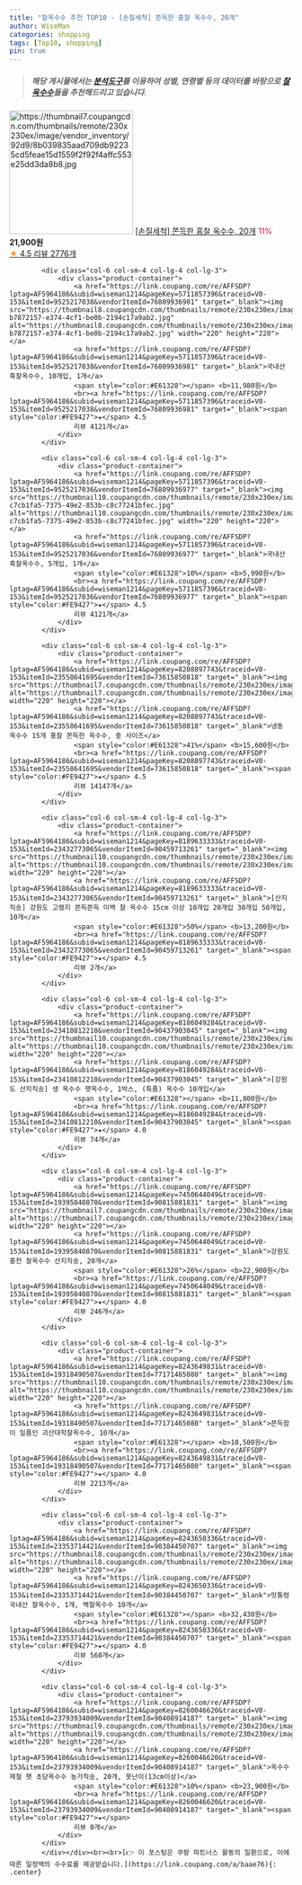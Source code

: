 ```yaml
---
title: "찰옥수수 추천 TOP10 - [손질세척] 쫀득한 홍찰 옥수수, 20개"
author: WiseMan
categories: shopping
tags: [Top10, shopping]
pin: true
---
```


> ##### 해당 게시물에서는 [**분석도구**](https://itemscout.io/)를 이용하여 **성별**, **연령별** 등의 데이터를 바탕으로 [**찰옥수수**](https://link.coupang.com/a/baae76)들을 추천해드리고 있습니다.
<div class="container"><div class="row">
            <div class="col-6 col-sm-4 col-lg-4 col-lg-3">
                <div class="product-container">
                    <a href="https://link.coupang.com/re/AFFSDP?lptag=AF5964186&subid=wiseman1214&pageKey=7567781432&traceid=V0-153&itemId=19951484397&vendorItemId=85476488210" target="_blank"><img src="https://thumbnail7.coupangcdn.com/thumbnails/remote/230x230ex/image/vendor_inventory/92d9/8b039835aad709db92235cd5feae15d1559f2f92f4affc553e25dd3da8b8.jpg" alt="https://thumbnail7.coupangcdn.com/thumbnails/remote/230x230ex/image/vendor_inventory/92d9/8b039835aad709db92235cd5feae15d1559f2f92f4affc553e25dd3da8b8.jpg" width="220" height="220"></a>
                    <a href="https://link.coupang.com/re/AFFSDP?lptag=AF5964186&subid=wiseman1214&pageKey=7567781432&traceid=V0-153&itemId=19951484397&vendorItemId=85476488210" target="_blank">[손질세척] 쫀득한 홍찰 옥수수, 20개</a>
                    <span style="color:#E61328">11%</span> <b>21,900원</b>
                    <br><a href="https://link.coupang.com/re/AFFSDP?lptag=AF5964186&subid=wiseman1214&pageKey=7567781432&traceid=V0-153&itemId=19951484397&vendorItemId=85476488210" target="_blank"><span style="color:#FE9427">★</span> 4.5
                    리뷰 2776개</a>
                </div>
            </div>
            
            <div class="col-6 col-sm-4 col-lg-4 col-lg-3">
                <div class="product-container">
                    <a href="https://link.coupang.com/re/AFFSDP?lptag=AF5964186&subid=wiseman1214&pageKey=5711857396&traceid=V0-153&itemId=9525217038&vendorItemId=76809936981" target="_blank"><img src="https://thumbnail8.coupangcdn.com/thumbnails/remote/230x230ex/image/retail/images/183716204508516-b7872157-e374-4cf1-be0b-2194c17a9ab2.jpg" alt="https://thumbnail8.coupangcdn.com/thumbnails/remote/230x230ex/image/retail/images/183716204508516-b7872157-e374-4cf1-be0b-2194c17a9ab2.jpg" width="220" height="220"></a>
                    <a href="https://link.coupang.com/re/AFFSDP?lptag=AF5964186&subid=wiseman1214&pageKey=5711857396&traceid=V0-153&itemId=9525217038&vendorItemId=76809936981" target="_blank">국내산 흑찰옥수수, 10개입, 1개</a>
                    <span style="color:#E61328"></span> <b>11,980원</b>
                    <br><a href="https://link.coupang.com/re/AFFSDP?lptag=AF5964186&subid=wiseman1214&pageKey=5711857396&traceid=V0-153&itemId=9525217038&vendorItemId=76809936981" target="_blank"><span style="color:#FE9427">★</span> 4.5
                    리뷰 4121개</a>
                </div>
            </div>
            
            <div class="col-6 col-sm-4 col-lg-4 col-lg-3">
                <div class="product-container">
                    <a href="https://link.coupang.com/re/AFFSDP?lptag=AF5964186&subid=wiseman1214&pageKey=5711857396&traceid=V0-153&itemId=9525217036&vendorItemId=76809936977" target="_blank"><img src="https://thumbnail10.coupangcdn.com/thumbnails/remote/230x230ex/image/retail/images/182203937860127-c7cb1fa5-7375-49e2-853b-c8c77241bfec.jpg" alt="https://thumbnail10.coupangcdn.com/thumbnails/remote/230x230ex/image/retail/images/182203937860127-c7cb1fa5-7375-49e2-853b-c8c77241bfec.jpg" width="220" height="220"></a>
                    <a href="https://link.coupang.com/re/AFFSDP?lptag=AF5964186&subid=wiseman1214&pageKey=5711857396&traceid=V0-153&itemId=9525217036&vendorItemId=76809936977" target="_blank">국내산 흑찰옥수수, 5개입, 1개</a>
                    <span style="color:#E61328">10%</span> <b>5,990원</b>
                    <br><a href="https://link.coupang.com/re/AFFSDP?lptag=AF5964186&subid=wiseman1214&pageKey=5711857396&traceid=V0-153&itemId=9525217036&vendorItemId=76809936977" target="_blank"><span style="color:#FE9427">★</span> 4.5
                    리뷰 4121개</a>
                </div>
            </div>
            
            <div class="col-6 col-sm-4 col-lg-4 col-lg-3">
                <div class="product-container">
                    <a href="https://link.coupang.com/re/AFFSDP?lptag=AF5964186&subid=wiseman1214&pageKey=8208897743&traceid=V0-153&itemId=23558641695&vendorItemId=73615850818" target="_blank"><img src="https://thumbnail7.coupangcdn.com/thumbnails/remote/230x230ex/image/vendor_inventory/c59e/57fcf1d59165d86e6e4128655c1a6007728f79406bc548dcd4a0cd777204.jpg" alt="https://thumbnail7.coupangcdn.com/thumbnails/remote/230x230ex/image/vendor_inventory/c59e/57fcf1d59165d86e6e4128655c1a6007728f79406bc548dcd4a0cd777204.jpg" width="220" height="220"></a>
                    <a href="https://link.coupang.com/re/AFFSDP?lptag=AF5964186&subid=wiseman1214&pageKey=8208897743&traceid=V0-153&itemId=23558641695&vendorItemId=73615850818" target="_blank">냉동 옥수수 15개 홍찰 쫀득한 옥수수, 중 사이즈</a>
                    <span style="color:#E61328">41%</span> <b>15,600원</b>
                    <br><a href="https://link.coupang.com/re/AFFSDP?lptag=AF5964186&subid=wiseman1214&pageKey=8208897743&traceid=V0-153&itemId=23558641695&vendorItemId=73615850818" target="_blank"><span style="color:#FE9427">★</span> 4.5
                    리뷰 14147개</a>
                </div>
            </div>
            
            <div class="col-6 col-sm-4 col-lg-4 col-lg-3">
                <div class="product-container">
                    <a href="https://link.coupang.com/re/AFFSDP?lptag=AF5964186&subid=wiseman1214&pageKey=8189633333&traceid=V0-153&itemId=23432773065&vendorItemId=90459713261" target="_blank"><img src="https://thumbnail10.coupangcdn.com/thumbnails/remote/230x230ex/image/vendor_inventory/5d7c/d9d1ced91b64073fa8ecefc0e44290277e1ed4bc00d063246e048ef39d9f.png" alt="https://thumbnail10.coupangcdn.com/thumbnails/remote/230x230ex/image/vendor_inventory/5d7c/d9d1ced91b64073fa8ecefc0e44290277e1ed4bc00d063246e048ef39d9f.png" width="220" height="220"></a>
                    <a href="https://link.coupang.com/re/AFFSDP?lptag=AF5964186&subid=wiseman1214&pageKey=8189633333&traceid=V0-153&itemId=23432773065&vendorItemId=90459713261" target="_blank">[산지직송] 강원도 고랭지 쫀득쫀득 미백 찰 옥수수 15cm 이상 10개입 20개입 30개입 50개입, 10개</a>
                    <span style="color:#E61328">50%</span> <b>13,200원</b>
                    <br><a href="https://link.coupang.com/re/AFFSDP?lptag=AF5964186&subid=wiseman1214&pageKey=8189633333&traceid=V0-153&itemId=23432773065&vendorItemId=90459713261" target="_blank"><span style="color:#FE9427">★</span> 4.5
                    리뷰 2개</a>
                </div>
            </div>
            
            <div class="col-6 col-sm-4 col-lg-4 col-lg-3">
                <div class="product-container">
                    <a href="https://link.coupang.com/re/AFFSDP?lptag=AF5964186&subid=wiseman1214&pageKey=8186049284&traceid=V0-153&itemId=23410812210&vendorItemId=90437903045" target="_blank"><img src="https://thumbnail10.coupangcdn.com/thumbnails/remote/230x230ex/image/vendor_inventory/839e/0d1dba9c3379589ec7c7c6fec3c6a92338b619a01f452f851d92bea4fbed.png" alt="https://thumbnail10.coupangcdn.com/thumbnails/remote/230x230ex/image/vendor_inventory/839e/0d1dba9c3379589ec7c7c6fec3c6a92338b619a01f452f851d92bea4fbed.png" width="220" height="220"></a>
                    <a href="https://link.coupang.com/re/AFFSDP?lptag=AF5964186&subid=wiseman1214&pageKey=8186049284&traceid=V0-153&itemId=23410812210&vendorItemId=90437903045" target="_blank">[강원도 산지직송] 생 옥수수 햇옥수수, 1박스, (특품) 옥수수 10개입</a>
                    <span style="color:#E61328"></span> <b>11,800원</b>
                    <br><a href="https://link.coupang.com/re/AFFSDP?lptag=AF5964186&subid=wiseman1214&pageKey=8186049284&traceid=V0-153&itemId=23410812210&vendorItemId=90437903045" target="_blank"><span style="color:#FE9427">★</span> 4.0
                    리뷰 74개</a>
                </div>
            </div>
            
            <div class="col-6 col-sm-4 col-lg-4 col-lg-3">
                <div class="product-container">
                    <a href="https://link.coupang.com/re/AFFSDP?lptag=AF5964186&subid=wiseman1214&pageKey=7450644049&traceid=V0-153&itemId=19395840870&vendorItemId=90815881831" target="_blank"><img src="https://thumbnail7.coupangcdn.com/thumbnails/remote/230x230ex/image/vendor_inventory/6e76/7a4ae76f0883ff236151787231f26b0480d1a59c927e26e9762d940d671a.jpg" alt="https://thumbnail7.coupangcdn.com/thumbnails/remote/230x230ex/image/vendor_inventory/6e76/7a4ae76f0883ff236151787231f26b0480d1a59c927e26e9762d940d671a.jpg" width="220" height="220"></a>
                    <a href="https://link.coupang.com/re/AFFSDP?lptag=AF5964186&subid=wiseman1214&pageKey=7450644049&traceid=V0-153&itemId=19395840870&vendorItemId=90815881831" target="_blank">강원도 홍천 찰옥수수 산지직송, 20개</a>
                    <span style="color:#E61328">26%</span> <b>22,900원</b>
                    <br><a href="https://link.coupang.com/re/AFFSDP?lptag=AF5964186&subid=wiseman1214&pageKey=7450644049&traceid=V0-153&itemId=19395840870&vendorItemId=90815881831" target="_blank"><span style="color:#FE9427">★</span> 4.0
                    리뷰 246개</a>
                </div>
            </div>
            
            <div class="col-6 col-sm-4 col-lg-4 col-lg-3">
                <div class="product-container">
                    <a href="https://link.coupang.com/re/AFFSDP?lptag=AF5964186&subid=wiseman1214&pageKey=8243649831&traceid=V0-153&itemId=19318490507&vendorItemId=77171465080" target="_blank"><img src="https://thumbnail10.coupangcdn.com/thumbnails/remote/230x230ex/image/vendor_inventory/9935/9dee16245185e032a4a414885c5386e46270698f45aabbc3a2064d6abfa0.jpg" alt="https://thumbnail10.coupangcdn.com/thumbnails/remote/230x230ex/image/vendor_inventory/9935/9dee16245185e032a4a414885c5386e46270698f45aabbc3a2064d6abfa0.jpg" width="220" height="220"></a>
                    <a href="https://link.coupang.com/re/AFFSDP?lptag=AF5964186&subid=wiseman1214&pageKey=8243649831&traceid=V0-153&itemId=19318490507&vendorItemId=77171465080" target="_blank">쫀득함이 일품인 괴산대학찰옥수수, 10개</a>
                    <span style="color:#E61328"></span> <b>10,500원</b>
                    <br><a href="https://link.coupang.com/re/AFFSDP?lptag=AF5964186&subid=wiseman1214&pageKey=8243649831&traceid=V0-153&itemId=19318490507&vendorItemId=77171465080" target="_blank"><span style="color:#FE9427">★</span> 4.0
                    리뷰 2213개</a>
                </div>
            </div>
            
            <div class="col-6 col-sm-4 col-lg-4 col-lg-3">
                <div class="product-container">
                    <a href="https://link.coupang.com/re/AFFSDP?lptag=AF5964186&subid=wiseman1214&pageKey=8243650336&traceid=V0-153&itemId=23353714421&vendorItemId=90384450707" target="_blank"><img src="https://thumbnail8.coupangcdn.com/thumbnails/remote/230x230ex/image/vendor_inventory/cacb/2c21f50506c4d6b865caba1ae6d89ce56d4f6b705e5265f90cb5ad83429c.jpg" alt="https://thumbnail8.coupangcdn.com/thumbnails/remote/230x230ex/image/vendor_inventory/cacb/2c21f50506c4d6b865caba1ae6d89ce56d4f6b705e5265f90cb5ad83429c.jpg" width="220" height="220"></a>
                    <a href="https://link.coupang.com/re/AFFSDP?lptag=AF5964186&subid=wiseman1214&pageKey=8243650336&traceid=V0-153&itemId=23353714421&vendorItemId=90384450707" target="_blank">맛통령 국내산 찰옥수수, 1개, 백찰옥수수 10개</a>
                    <span style="color:#E61328"></span> <b>32,430원</b>
                    <br><a href="https://link.coupang.com/re/AFFSDP?lptag=AF5964186&subid=wiseman1214&pageKey=8243650336&traceid=V0-153&itemId=23353714421&vendorItemId=90384450707" target="_blank"><span style="color:#FE9427">★</span> 4.0
                    리뷰 560개</a>
                </div>
            </div>
            
            <div class="col-6 col-sm-4 col-lg-4 col-lg-3">
                <div class="product-container">
                    <a href="https://link.coupang.com/re/AFFSDP?lptag=AF5964186&subid=wiseman1214&pageKey=8260046620&traceid=V0-153&itemId=23793934009&vendorItemId=90408914187" target="_blank"><img src="https://thumbnail9.coupangcdn.com/thumbnails/remote/230x230ex/image/vendor_inventory/9dd4/3ccc9c3a517d3dbcfc1cf528e200c9ee6fce030fea485ae2130a77aee076.jpg" alt="https://thumbnail9.coupangcdn.com/thumbnails/remote/230x230ex/image/vendor_inventory/9dd4/3ccc9c3a517d3dbcfc1cf528e200c9ee6fce030fea485ae2130a77aee076.jpg" width="220" height="220"></a>
                    <a href="https://link.coupang.com/re/AFFSDP?lptag=AF5964186&subid=wiseman1214&pageKey=8260046620&traceid=V0-153&itemId=23793934009&vendorItemId=90408914187" target="_blank">옥수수 제철 햇 초당옥수수 농가직송, 20개, 못난이(13cm이상)</a>
                    <span style="color:#E61328">10%</span> <b>23,900원</b>
                    <br><a href="https://link.coupang.com/re/AFFSDP?lptag=AF5964186&subid=wiseman1214&pageKey=8260046620&traceid=V0-153&itemId=23793934009&vendorItemId=90408914187" target="_blank"><span style="color:#FE9427">★</span> 
                    리뷰 0개</a>
                </div>
            </div>
            </div></div><br><br>[👉 이 포스팅은 쿠팡 파트너스 활동의 일환으로, 이에 따른 일정액의 수수료를 제공받습니다.](https://link.coupang.com/a/baae76){: .center}